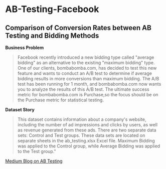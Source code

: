 # AB-Testing-Facebook

## Comparison of Conversion Rates between AB Testing and Bidding Methods

**Business Problem**


> Facebook recently introduced a new bidding type called "average bidding" as an alternative to the existing
> "maximum bidding" type. One of our clients, bombabomba.com, has decided to test this new feature and wants to conduct
> an A/B test to determine if average bidding results in more conversions than maximum bidding. The A/B test has been
> running for 1 month, and bombabomba.com now wants you to analyze the results of this A/B test. The ultimate success
> metric for bombabomba.com is Purchase,so the focus should be on the Purchase metric for statistical testing.


**Dataset Story**

> This dataset contains information about a company's website, including the number of ad impressions and clicks by
> users, as well as revenue generated from these ads. There are two separate data sets: Control and Test groups. These
> data sets are located on separate sheets in the ab_testing.xlsx Excel file. Maximum Bidding was applied to the
> Control group, while Average Bidding was applied to the Test group."

[Medium Blog on AB Testing](https://medium.com/@denizcansuturan/ab-testing-d7589c12921c)
